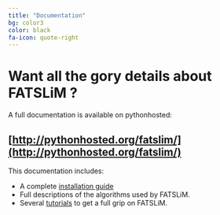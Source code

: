 ```yaml
---
title: "Documentation"
bg: color3
color: black
fa-icon: quote-right
---
```


# Want all the gory details about FATSLiM ?

A full documentation is available on pythonhosted:

## [http://pythonhosted.org/fatslim/](http://pythonhosted.org/fatslim/)

This documentation includes:

- A complete [installation guide](http://pythonhosted.org/fatslim/documentation/installation.html)
- Full descriptions of the algorithms used by FATSLiM.
- Several [tutorials](http://pythonhosted.org/fatslim/documentation/tutorials.html) to get a full grip on FATSLiM.



